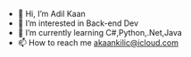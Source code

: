 - 👋 Hi, I’m Adil Kaan
- 👀 I’m interested in Back-end Dev
- 🌱 I’m currently learning C#,Python,.Net,Java
- 📫 How to reach me akaankilic@icloud.com

<!---
akaankilic/akaankilic is a ✨ special ✨ repository because its `README.md` (this file) appears on your GitHub profile.
You can click the Preview link to take a look at your changes.
--->

